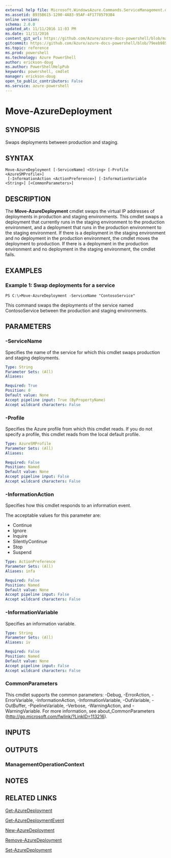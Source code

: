 ```yaml
---
external help file: Microsoft.WindowsAzure.Commands.ServiceManagement.dll-Help.xml
ms.assetid: B935B615-1200-4A83-95AF-4F17785793B4
online version: 
schema: 2.0.0
updated_at: 11/11/2016 11:03 PM
ms.date: 11/11/2016
content_git_url: https://github.com/Azure/azure-docs-powershell/blob/master/azureps-cmdlets-docs/ServiceManagement/Azure.Service/v3.1.0/Move-AzureDeployment.md
gitcommit: https://github.com/Azure/azure-docs-powershell/blob/79eeb985ea480979357fb4695832a0c3d29a48bf/azureps-cmdlets-docs/ServiceManagement/Azure.Service/v3.1.0/Move-AzureDeployment.md
ms.topic: reference
ms.prod: powershell
ms.technology: Azure PowerShell
author: erickson-doug
ms.author: PowerShellHelpPub
keywords: powershell, cmdlet
manager: erickson-doug
open_to_public_contributors: False
ms.service: azure-powershell
---
```


# Move-AzureDeployment

## SYNOPSIS
Swaps deployments between production and staging.

## SYNTAX

```
Move-AzureDeployment [-ServiceName] <String> [-Profile <AzureSMProfile>]
 [-InformationAction <ActionPreference>] [-InformationVariable <String>] [<CommonParameters>]
```

## DESCRIPTION
The **Move-AzureDeployment** cmdlet swaps the virtual IP addresses of deployments in production and staging environments.
This cmdlet swaps a deployment that currently runs in the staging environment to the production environment, and a deployment that runs in the production environment to the staging environment.
If there is a deployment in the staging environment and no deployment in the production environment, the cmdlet moves the deployment to production.
If there is a deployment in the production environment and no deployment in the staging environment, the cmdlet fails.

## EXAMPLES

### Example 1: Swap deployments for a service
```
PS C:\>Move-AzureDeployment -ServiceName "ContosoService"
```

This command swaps the deployments of the service named ContosoService between the production and staging environments.

## PARAMETERS

### -ServiceName
Specifies the name of the service for which this cmdlet swaps production and staging deployments.

```yaml
Type: String
Parameter Sets: (All)
Aliases: 

Required: True
Position: 0
Default value: None
Accept pipeline input: True (ByPropertyName)
Accept wildcard characters: False
```

### -Profile
Specifies the Azure profile from which this cmdlet reads.
If you do not specify a profile, this cmdlet reads from the local default profile.

```yaml
Type: AzureSMProfile
Parameter Sets: (All)
Aliases: 

Required: False
Position: Named
Default value: None
Accept pipeline input: False
Accept wildcard characters: False
```

### -InformationAction
Specifies how this cmdlet responds to an information event.

The acceptable values for this parameter are:

- Continue
- Ignore
- Inquire
- SilentlyContinue
- Stop
- Suspend

```yaml
Type: ActionPreference
Parameter Sets: (All)
Aliases: infa

Required: False
Position: Named
Default value: None
Accept pipeline input: False
Accept wildcard characters: False
```

### -InformationVariable
Specifies an information variable.

```yaml
Type: String
Parameter Sets: (All)
Aliases: iv

Required: False
Position: Named
Default value: None
Accept pipeline input: False
Accept wildcard characters: False
```

### CommonParameters
This cmdlet supports the common parameters: -Debug, -ErrorAction, -ErrorVariable, -InformationAction, -InformationVariable, -OutVariable, -OutBuffer, -PipelineVariable, -Verbose, -WarningAction, and -WarningVariable. For more information, see about_CommonParameters (http://go.microsoft.com/fwlink/?LinkID=113216).

## INPUTS

## OUTPUTS

### ManagementOperationContext

## NOTES

## RELATED LINKS

[Get-AzureDeployment](xref:ServiceManagement/Azure.Service/v3.1.0/Get-AzureDeployment.md)

[Get-AzureDeploymentEvent](xref:ServiceManagement/Azure.Service/v3.1.0/Get-AzureDeploymentEvent.md)

[New-AzureDeployment](xref:ServiceManagement/Azure.Service/v3.1.0/New-AzureDeployment.md)

[Remove-AzureDeployment](xref:ServiceManagement/Azure.Service/v3.1.0/Remove-AzureDeployment.md)

[Set-AzureDeployment](xref:ServiceManagement/Azure.Service/v3.1.0/Set-AzureDeployment.md)


